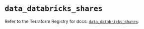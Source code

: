 # `data_databricks_shares`

Refer to the Terraform Registry for docs: [`data_databricks_shares`](https://registry.terraform.io/providers/databricks/databricks/1.48.0/docs/data-sources/shares).
